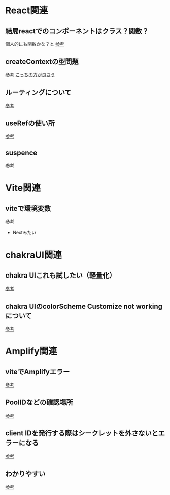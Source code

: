 # React関連

## 結局reactでのコンポーネントはクラス？関数？
個人的にも関数かな？と
[参考](https://fullstacklife.net/programming/react/ract-class-function-component/)

## createContextの型問題
[参考](https://zenn.dev/ryota_koba04/articles/18df7cbfeb4155)
[こっちの方が良さう](https://qiita.com/jonakp/items/58c9c383473d02479ea7)

## ルーティングについて
[参考](https://www.webopixel.net/javascript/1773.html)

## useRefの使い所
[参考](https://ramble.impl.co.jp/413/)

## suspence
[参考](https://zenn.dev/uhyo/books/react-concurrent-handson/viewer/introduction)

# Vite関連

## viteで環境変数
[参考](https://blog.recruit.co.jp/rmp/front-end/post-21271/)
- Nextみたい

# chakraUI関連

## chakra UIこれも試したい（軽量化）
[参考](https://zenn.dev/wado63/articles/09e09151d160f3)

## chakra UIのcolorScheme Customize not workingについて
[参考](https://stackoverflow.com/questions/64951508/chakra-ui-colorscheme-prop-on-button)

# Amplify関連

## viteでAmplifyエラー
[参考](https://dev.to/richardbray/how-to-fix-the-referenceerror-global-is-not-defined-error-in-sveltekitvite-2i49)

## PoolIDなどの確認場所
[参考](https://github.com/aws-amplify/amplify-js/issues/29)

## client IDを発行する際はシークレットを外さないとエラーになる
[参考](https://rinoguchi.net/2022/01/cognito-identity-provider-api-authentication.html#toc-11)

## わかりやすい
[参考](https://qiita.com/too/items/54992bb871fc1a2ab101)